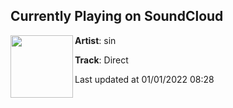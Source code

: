 ## Currently Playing on SoundCloud

[<img align="left" width="100" src="https://i1.sndcdn.com/artworks-uEzVpR02vHXLLwt0-VLiyNg-t500x500.jpg">](https://soundcloud.com/sinbeatzz/direct)

**Artist**: sin 

**Track**: Direct

Last updated at 01/01/2022 08:28
